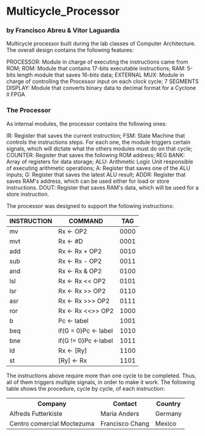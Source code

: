 # Multicycle_Processor

### by Francisco Abreu & Vitor Laguardia

Multicycle processor built during the lab classes of Computer Architecture. The overall design contains the following features:










PROCESSOR: Module in charge of executing the instructions came from ROM;
ROM: Module that contains 17-bits executable instructions;
RAM: 5-bits length module that saves 16-bits data;
EXTERNAL MUX: Module in charge of controlling the Processor input on each clock cycle;
7 SEGMENTS DISPLAY: Module that converts binary data to decimal format for a Cyclone II FPGA


### The Processor

As internal modules, the processor contains the following ones:

IR: Register that saves the current instruction;
FSM: State Machine that controls the instructions steps. For each one, the module triggers certain signals, which will dictate what the others modules must do on that cycle;
COUNTER: Register that saves the following ROM address;
REG BANK: Array of registers for data storage;
ALU: Arithmetic Logic Unit responsible of executing arithmetic operations; 
A: Register that saves one of the ALU inputs;
G: Register that saves the latest ALU result;
ADDR: Register that saves RAM's address, which can be used either for load or store instructions.
DOUT: Register that saves RAM's data, which will be used for a store instruction.


The processor was designed to support the following instructions:


| INSTRUCTION    |     COMMAND            |     TAG   |
|----------------|------------------------|-----------|
|       mv       |  Rx <- OP2 	          |    0000   |
|       mvt      |  Rx <- #D              |    0001   |
|       add      |  Rx <- Rx + OP2        |    0010   |
|       sub      |  Rx <- Rx - OP2        |    0011   |
|       and      |  Rx <- Rx & OP2        |    0100   |
|       lsl      |  Rx <- Rx << OP2       |    0101   |
|       lsr      |  Rx <- Rx >> OP2       |    0110   | 
|       asr      |  Rx <- Rx >>> OP2      |    0111   |
|       ror      |  Rx <- Rx <<>> OP2     |    1000   |
|        b       |  Pc <- label           |    1001   |
|       beq      |  if(G = 0)Pc <- label  |    1010   |
|       bne      |  if(G != 0)Pc <-label  |    1011   |
|       ld       |  Rx <- [Ry]            |    1100   |
|       st       |  [Ry] <- Rx            |    1101   |

 The instructions above require more than one cycle to be completed. Thus, all of them triggers multiple signals, in order to make it work. 
 The following table shows the procedure, cycle by cycle, of each instruction:


 <table>
  <tr>
    <th>Company</th>
    <th>Contact</th>
    <th>Country</th>
  </tr>
  <tr>
    <td>Alfreds Futterkiste</td>
    <td>Maria Anders</td>
    <td>Germany</td>
  </tr>
  <tr>
    <td>Centro comercial Moctezuma</td>
    <td>Francisco Chang</td>
    <td>Mexico</td>
  </tr>
</table>